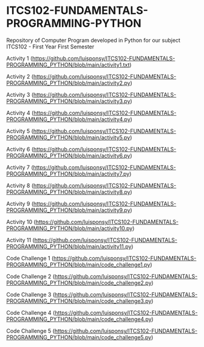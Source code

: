 # ITCS102-FUNDAMENTALS-PROGRAMMING-PYTHON
Repository of Computer Program developed in Python for our subject ITCS102 - First Year First Semester

Activity 1 (https://github.com/luisponsy/ITCS102-FUNDAMENTALS-PROGRAMMING_PYTHON/blob/main/activity1.txt)

Activity 2 (https://github.com/luisponsy/ITCS102-FUNDAMENTALS-PROGRAMMING_PYTHON/blob/main/activity2.py)

Activity 3 (https://github.com/luisponsy/ITCS102-FUNDAMENTALS-PROGRAMMING_PYTHON/blob/main/activity3.py)

Activity 4 (https://github.com/luisponsy/ITCS102-FUNDAMENTALS-PROGRAMMING_PYTHON/blob/main/activity4.py)

Activity 5 (https://github.com/luisponsy/ITCS102-FUNDAMENTALS-PROGRAMMING_PYTHON/blob/main/activity5.py)

Activity 6 (https://github.com/luisponsy/ITCS102-FUNDAMENTALS-PROGRAMMING_PYTHON/blob/main/activity6.py)

Activity 7 (https://github.com/luisponsy/ITCS102-FUNDAMENTALS-PROGRAMMING_PYTHON/blob/main/activity7.py)

Activity 8 (https://github.com/luisponsy/ITCS102-FUNDAMENTALS-PROGRAMMING_PYTHON/blob/main/activity8.py)

Activity 9 (https://github.com/luisponsy/ITCS102-FUNDAMENTALS-PROGRAMMING_PYTHON/blob/main/activity9.py)

Activity 10 (https://github.com/luisponsy/ITCS102-FUNDAMENTALS-PROGRAMMING_PYTHON/blob/main/activity10.py)

Activity 11 (https://github.com/luisponsy/ITCS102-FUNDAMENTALS-PROGRAMMING_PYTHON/blob/main/activity11.py)

Code Challenge 1 (https://github.com/luisponsy/ITCS102-FUNDAMENTALS-PROGRAMMING_PYTHON/blob/main/code_challenge1.py)

Code Challenge 2 (https://github.com/luisponsy/ITCS102-FUNDAMENTALS-PROGRAMMING_PYTHON/blob/main/code_challenge2.py)

Code Challenge 3 (https://github.com/luisponsy/ITCS102-FUNDAMENTALS-PROGRAMMING_PYTHON/blob/main/code_challenge3.py)

Code Challenge 4 (https://github.com/luisponsy/ITCS102-FUNDAMENTALS-PROGRAMMING_PYTHON/blob/main/code_challenge4.py)

Code Challenge 5 (https://github.com/luisponsy/ITCS102-FUNDAMENTALS-PROGRAMMING_PYTHON/blob/main/code_challenge5.py)
